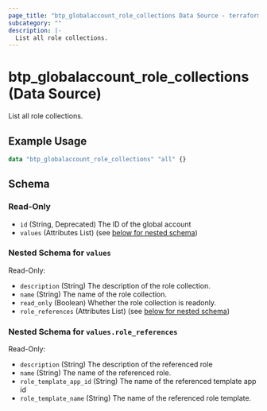 ```yaml
---
page_title: "btp_globalaccount_role_collections Data Source - terraform-provider-btp"
subcategory: ""
description: |-
  List all role collections.
---
```


# btp_globalaccount_role_collections (Data Source)

List all role collections.

## Example Usage

```terraform
data "btp_globalaccount_role_collections" "all" {}
```

<!-- schema generated by tfplugindocs -->
## Schema

### Read-Only

- `id` (String, Deprecated) The ID of the global account
- `values` (Attributes List) (see [below for nested schema](#nestedatt--values))

<a id="nestedatt--values"></a>
### Nested Schema for `values`

Read-Only:

- `description` (String) The description of the role collection.
- `name` (String) The name of the role collection.
- `read_only` (Boolean) Whether the role collection is readonly.
- `role_references` (Attributes List) (see [below for nested schema](#nestedatt--values--role_references))

<a id="nestedatt--values--role_references"></a>
### Nested Schema for `values.role_references`

Read-Only:

- `description` (String) The description of the referenced role
- `name` (String) The name of the referenced role.
- `role_template_app_id` (String) The name of the referenced template app id
- `role_template_name` (String) The name of the referenced role template.